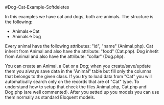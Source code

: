 #Dog-Cat-Example-Softdeletes

In this examples we have cat and dogs, both are animals. The structure is the following:

- Animals->Cat
- Animals->Dog

Every animal have the following attributes: "id", "name" (Animal.php).
Cat inherit from Animal and also have the attribute: "food"  (Cat.php).
Dog inhetit from Animal and also have the attribute: "collar" (Dog.php).

You can create an Animal, a Cat or a Dog; when you create/save/update them you always save data in the "Animal" table but fill only the columns that belongs to the given class. If you try to load data from "Cat" you will automatically search only on the records that are of "Cat" type. To understand how to setup that check the files Animal.php, Cat.php and Dog.php (are well commented). After you setted up you models you can use them normally as standard Eloquent models.



